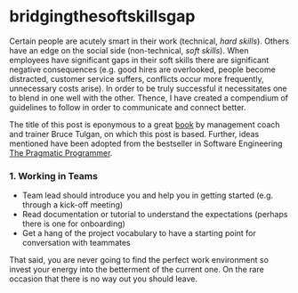 # bridgingthesoftskillsgap

Certain people are acutely smart in their work (technical, *hard skills*). Others have an edge on the social side (non-technical, *soft skills*). When employees have significant gaps in their soft skills there are significant negative consequences (e.g. good hires are overlooked, people become distracted, customer service suffers, conflicts occur more frequently, unnecessary costs arise). In order to be truly successful it necessitates one to blend in one well with the other. Thence, I have created a compendium of guidelines to follow in order to communicate and connect better.

The title of this post is eponymous to a great [book](https://www.amazon.com/Bridging-Soft-Skills-Gap-Missing/dp/1118725646/ref=sr_1_1?crid=2IX0QI0ATUVKX&dchild=1&keywords=bridging+the+soft+skills+gap&qid=1593540443&s=books&sprefix=bridging+the+soft%2Caps%2C256&sr=1-1) by management coach and trainer Bruce Tulgan, on which this post is based. Further, ideas mentioned have been adopted from the bestseller in Software Engineering [The Pragmatic Programmer](https://www.amazon.com/Pragmatic-Programmer-Journeyman-Master/dp/020161622X/ref=sr_1_2?crid=6GKZD0PUB6QK&dchild=1&keywords=pragmatic+programmer&qid=1593635880&s=books&sprefix=pragmatic%2Caps%2C252&sr=1-2).


### 1. Working in Teams
* Team lead should introduce you and help you in getting started (e.g. through a kick-off meeting)
* Read documentation or tutorial to understand the expectations (perhaps there is one for onboarding)
* Get a hang of the project vocabulary to have a starting point for conversation with teammates


That said, you are never going to find the perfect work environment so invest your energy into the betterment of the current one. On the rare occasion that there is no way out you should leave.
